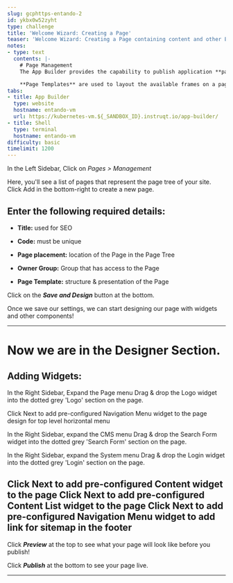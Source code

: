 ```yaml
---
slug: gcphttps-entando-2
id: ykbx0w52zyht
type: challenge
title: 'Welcome Wizard: Creating a Page'
teaser: 'Welcome Wizard: Creating a Page containing content and other Entando components'
notes:
- type: text
  contents: |-
    # Page Management
    The App Builder provides the capability to publish application **pages** containing content as well as other Entando components.

    **Page Templates** are used to layout the available frames on a page
tabs:
- title: App Builder
  type: website
  hostname: entando-vm
  url: https://kubernetes-vm.${_SANDBOX_ID}.instruqt.io/app-builder/
- title: Shell
  type: terminal
  hostname: entando-vm
difficulty: basic
timelimit: 1200
---
```

In the Left Sidebar, Click on *Pages > Management*

Here, you'll see a list of pages that represent the page tree of your site.
Click Add in the bottom-right to create a new page.

## Enter the following required details:

- **Title:** used for SEO

- **Code:** must be unique

- **Page placement:** location of the Page in the Page Tree

- **Owner Group:** Group that has access to the Page

- **Page Template:** structure & presentation of the Page


Click on the ***Save and Design*** button at the bottom.

Once we save our settings, we can start designing our page with widgets and other components!

---

# Now we are in the Designer Section.

## Adding Widgets:

In the Right Sidebar, Expand the Page menu
Drag & drop the Logo widget into the dotted grey 'Logo' section on the page.

Click Next to add pre-configured Navigation Menu widget to the page design for top level horizontal menu

In the Right Sidebar, expand the CMS menu
Drag & drop the Search Form widget into the dotted grey 'Search Form' section on the page.

In the Right Sidebar, expand the System menu
Drag & drop the Login widget into the dotted grey 'Login' section on the page.

Click Next to add pre-configured Content widget to the page
Click Next to add pre-configured Content List widget to the page
Click Next to add pre-configured Navigation Menu widget to add link for sitemap in the footer
---

Click ***Preview*** at the top to see what your page will look like before you publish!

Click ***Publish*** at the bottom to see your page live.

---